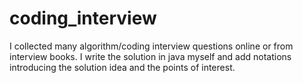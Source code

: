 coding_interview
================
I collected many algorithm/coding interview questions online or from interview books. I write the solution in java myself and add notations introducing the solution idea and the points of interest. 

